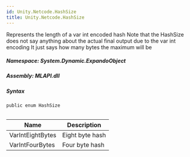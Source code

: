 ```yaml
---  
id: Unity.Netcode.HashSize  
title: Unity.Netcode.HashSize  
---
```


<div class="markdown level0 summary">

Represents the length of a var int encoded hash Note that the HashSize
does not say anything about the actual final output due to the var int
encoding It just says how many bytes the maximum will be

</div>

<div class="markdown level0 conceptual">

</div>

##### **Namespace**: System.Dynamic.ExpandoObject

##### **Assembly**: MLAPI.dll

##### Syntax

``` lang-csharp
public enum HashSize
```

## 

| Name             | Description     |
|------------------|-----------------|
| VarIntEightBytes | Eight byte hash |
| VarIntFourBytes  | Four byte hash  |
